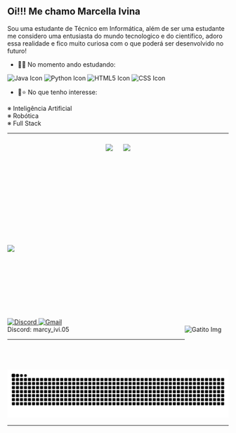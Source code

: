 ## Oi!!! Me chamo Marcella Ivina
Sou uma estudante de Técnico em Informática, além de ser uma estudante me considero uma entusiasta do mundo tecnologico e do científico, adoro essa realidade e fico muito curiosa com o que poderá ser desenvolvido no futuro! 

- 📖🌱 No momento ando estudando: <br>

<img src="https://icongr.am/devicon/java-original.svg?size=128&color=currentColor" width="40" height="40" alt="Java Icon"> <img src="https://icongr.am/devicon/python-original.svg?size=128&color=currentColor" width="40" height="40" alt="Python Icon"> <img src="https://icongr.am/devicon/html5-original.svg?size=128&color=currentColor" width="40" height="40" alt="HTML5 Icon"> <img src="https://icongr.am/devicon/css3-original.svg?size=128&color=currentColor" width="40" height="40" alt="CSS Icon">

- 🤩⭐ No que tenho interesse: <br>

※ Inteligência Artificial <br>
※ Robótica <br>
※ Full Stack <br>

<hr>

<div style="width: 100%; text-align: center; margin: 0 auto;">
  <!-- Primeira Linha - Stats e Top Langs -->
  <div style="display: inline-block; vertical-align: top; margin: 10px;">
    <a href="https://github.com/MarcyIvi/github-readme-stats">
      <img height="200" src="https://github-readme-stats.vercel.app/api?username=MarcyIvi&show_icons=true&theme=radical" style="display: block;"/>
    </a>
  </div>
  
  <div style="display: inline-block; vertical-align: top; margin: 10px;">
    <a href="https://github.com/MarcyIvi/convoychat">
      <img height="200" src="https://github-readme-stats.vercel.app/api/top-langs?username=MarcyIvi&layout=donut&langs_count=8&card_width=320&show_icons=true&theme=radical" style="display: block;"/>
    </a>
  </div>

  <!-- Segunda Linha - Troféus -->
  <div style="width: 100%; margin-top: 20px;">
    <a href="https://github.com/MarcyIvi/github-profile-trophy">
      <img height="150" src="https://github-profile-trophy.vercel.app/?username=MarcyIvi&theme=radical&column=5&margin-w=5&margin-h=5" style="display: block; margin: 0 auto;"/>
    </a>
  </div>
</div>
  
 

<br>

<div> 
   <a href="https://discord.com">
    <img src="https://img.shields.io/badge/Discord-7289DA?style=for-the-badge&logo=discord&logoColor=white" alt="Discord" />
  </a> 
  <a href="https://mail.google.com/mail/u/0/?tab=rm&ogbl#inbox?compose=GTvVlcSMVxdjHrczJRPhvLpslhrRPTTqmlMQFFnwvVvCjGlFcfWgWGLVKDfsQRhfxhgTXqCVlvPdL">
  <img src="https://img.shields.io/badge/Gmail-red?style=for-the-badge&logo=gmail&logoColor=white" alt="Gmail" />
  </a>
<br> Discord: marcy_ivi.05
<img align="right" alt="Gatito Img" width="100" height="100" src="https://i.pinimg.com/564x/61/a8/89/61a889787b31c9ab0996a0d29f586d5a.jpg" >
</div>

<hr>
<div>
  <picture>
    <source media="(prefers-color-scheme: dark)" srcset="https://raw.githubusercontent.com/MarcyIvi/MarcyIvi/output/github-contribution-grid-snake-dark.svg">
    <source media="(prefers-color-scheme: light)" srcset="https://raw.githubusercontent.com/MarcyIvi/MarcyIvi/output/github-contribution-grid-snake.svg">
    <img alt="github contribution grid snake animation" src="https://raw.githubusercontent.com/MarcyIvi/MarcyIvi/output/github-contribution-grid-snake.svg">
  </picture>
</div>

<hr>
